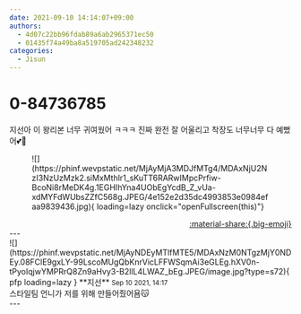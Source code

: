 ```yaml
---
date: 2021-09-10 14:14:07+09:00
authors:
  - 4d07c22bb96fdab89a6ab2965371ec50
  - 01435f74a49ba8a519705ad242348232
categories:
  - Jisun
---
```


# 0-84736785

<div class="post-container" markdown="1">
<div class="content-container md-sidebar__scrollwrap" markdown="1">

지선아 이 왕리본 너무 귀여웠어 ㅋㅋㅋ 진짜 완전 잘 어울리고 착장도 너무너무 다 예뻤어💕🎀
<figure markdown="1">
![](https://phinf.wevpstatic.net/MjAyMjA3MDJfMTg4/MDAxNjU2NzI3NzUzMzk2.siMxMthlr1_sKuTT6RARwIMpcPrfiw-BcoNi8rMeDK4g.1EGHIhYna4UObEgYcdB_Z_vUa-xdMYFdWUbsZZfC568g.JPEG/4e152e2d35dc4993853e0984efaa9839436.jpg){ loading=lazy onclick="openFullscreen(this)"}
</figure>


</div>
</div>

<div style="text-align: right;" markdown="1">
<a href="https://weverse.io/fromis9/fanpost/0-84736785" style="text-align: right;">:material-share:{.big-emoji}</a>
</div>
---

<div class="comments-container md-sidebar__scrollwrap" markdown="1">
<div class="comment" markdown="1">
<div class='id-container' markdown="1">
![](https://phinf.wevpstatic.net/MjAyNDEyMTlfMTE5/MDAxNzM0NTgzMjY0NDEy.08FClE9gxLY-99LscoMUgQbKnrVicLFFWSqmAi3eGLEg.hXV0n-tPyoIqjwYMPRrQ8Zn9aHvy3-B2llL4LWAZ_bEg.JPEG/image.jpg?type=s72){ pfp loading=lazy }
**<span class="artist">지선</span>** <small>Sep 10 2021, 14:17</small><br>
</div>
<div class='comment-body' markdown="1">
스타일팀 언니가 저를 위해 만들어줬어욤😽
</div>
</div>
</div>
---
